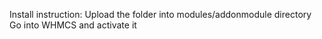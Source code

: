 
Install instruction:
Upload the folder into modules/addonmodule directory
Go into WHMCS and activate it
